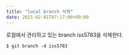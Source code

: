 ```yaml
---
title: "local branch 삭제"
date: 2021-02-01T07:17:00+09:00
---
```


로컬에서 관리하고 있는 branch iss5783을 삭제한다.
```
$ git branch -d iss5783 
```
